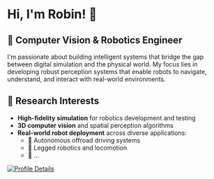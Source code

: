 # Hi, I'm Robin! 👋
## 🤖 Computer Vision & Robotics Engineer

I'm passionate about building intelligent systems that bridge the gap between digital simulation and the physical world. My focus lies in developing robust perception systems that enable robots to navigate, understand, and interact with real-world environments.

## 🔬 Research Interests

- **High-fidelity simulation** for robotics development and testing
- **3D computer vision** and spatial perception algorithms
- **Real-world robot deployment** across diverse applications:
  - 🚗 Autonomous offroad driving systems
  - 🦾 Legged robotics and locomotion
  - 🚁 ...

[![Profile Details](http://github-profile-summary-cards.vercel.app/api/cards/profile-details?username=RobinSchmid7&theme=github_dark)](https://github.com/RobinSchmid7)
